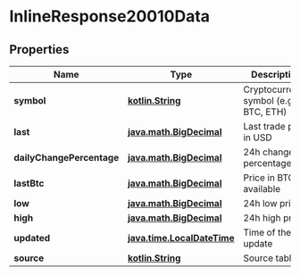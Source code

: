 # InlineResponse20010Data

## Properties
Name | Type | Description | Notes
------------ | ------------- | ------------- | -------------
**symbol** | [**kotlin.String**](.md) | Cryptocurrency symbol (e.g. BTC, ETH) |  [optional]
**last** | [**java.math.BigDecimal**](java.math.BigDecimal.md) | Last trade price in USD |  [optional]
**dailyChangePercentage** | [**java.math.BigDecimal**](java.math.BigDecimal.md) | 24h change percentage |  [optional]
**lastBtc** | [**java.math.BigDecimal**](java.math.BigDecimal.md) | Price in BTC, if available |  [optional]
**low** | [**java.math.BigDecimal**](java.math.BigDecimal.md) | 24h low price |  [optional]
**high** | [**java.math.BigDecimal**](java.math.BigDecimal.md) | 24h high price |  [optional]
**updated** | [**java.time.LocalDateTime**](java.time.LocalDateTime.md) | Time of the last update |  [optional]
**source** | [**kotlin.String**](.md) | Source table |  [optional]
